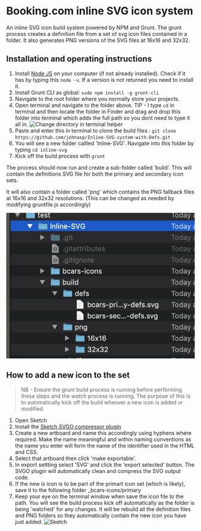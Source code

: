# Booking.com inline SVG icon system 

An inline SVG icon build system powered by NPM and Grunt.  The grunt process creates a definition <def> file from a set of svg icon files contained in a folder.  It also generates PNG versions of the SVG files at 16x16 and 32x32.

## Installation and operating instructions

1. Install [Node JS](https://nodejs.org/en/) on your computer (if not already installed).  Check if it has by typing this `node -v`.  If a version is not returned you need to install it.
2. Install Grunt CLI as global: `sudo npm install -g grunt-cli`
3. Navigate to the root folder where you normally store your projects.
4. Open terminal and navigate to the folder above.  TIP - I type `cd` in terminal and then locate the folder in Finder and drag and drop this folder into terminal which adds the full path so you dont need to type it all in. ![Change directory in terminal helper](cd.gif "Change directory in terminal helper instructions")
5. Paste and enter this in terminal to clone the build files : `git clone https://github.com/johnasp/Inline-SVG-system-with-Defs.git`
6. You will see a new folder callled 'Inline-SVG'.  Navigate into this folder by typing `cd inline-svg`
7. Kick off the build process with `grunt`

The process should now run and create a sub-folder called 'build'.  This will contain the definitions SVG file for both the primary and secondary icon sets. 

It will also contain a folder called 'png' which contains the PNG fallback files at 16x16 and 32x32 resolutions.  (This can be changed as needed by modifying gruntfile.js accordingly)

![folder.png](folder.png)

## How to add a new icon to the set

> NB - Ensure the grunt build process is running before performing these steps and the _watch_ process is running.  The purpose of this is to automatically kick off the build whenver a new icon is added or modified.  

1. Open Sketch
2. Install the [Sketch SVGO compressor plugin](https://www.sketchapp.com/extensions/plugins/svgo-compressor/) 
3. Create a new artboard and name this accordingly using hyphens where required.  Make the name meaningful and within naming conventions as the name you enter will form the name of the identifier used in the HTML and CSS.
3. Select that artboard then click 'make exportable'. 
4. In export settting select 'SVG' and click the 'export selected' button. The SVGO plugin will automatically clean and compress the SVG output code.
5. If the new is icon is to be part of the primart icon set (which is likely), save it to the following folder _bcars-icons/primary
6. Keep your eye on the terminal window when save the icon file to the path.  You will see the build process kick off automatically as the folder is being 'watched' for any changes.  It will be rebuild all the definition files and PNG folders so they automatically contain the new icon you have just added.
![Sketch](sketch.gif)

